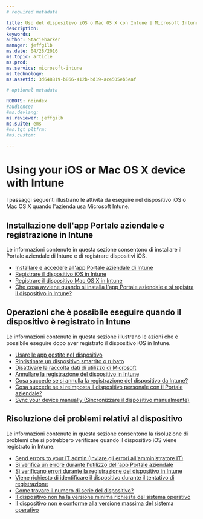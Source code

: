 ```yaml
---
# required metadata

title: Uso del dispositivo iOS o Mac OS X con Intune | Microsoft Intune
description:
keywords:
author: Staciebarker
manager: jeffgilb
ms.date: 04/28/2016
ms.topic: article
ms.prod:
ms.service: microsoft-intune
ms.technology:
ms.assetid: 3d648819-b866-412b-bd19-ac4505eb5eaf

# optional metadata

ROBOTS: noindex
#audience:
#ms.devlang:
ms.reviewer: jeffgilb
ms.suite: ems
#ms.tgt_pltfrm:
#ms.custom:

---
```


# Using your iOS or Mac OS X device with Intune

I passaggi seguenti illustrano le attività da eseguire nel dispositivo iOS o Mac OS X quando l'azienda usa Microsoft Intune.

## Installazione dell'app Portale aziendale e registrazione in Intune

Le informazioni contenute in questa sezione consentono di installare il Portale aziendale di Intune e di registrare dispositivi iOS.

- [Installare e accedere all'app Portale aziendale di Intune](install-and-sign-in-to-the-intune-company-portal-app-ios.md)</br>
- [Registrare il dispositivo iOS in Intune](enroll-your-device-in-intune-ios.md)</br>
- [Registrare il dispositivo Mac OS X in Intune](enroll-your-device-in-intune-mac-os-x.md)</br>
- [Che cosa avviene quando si installa l'app Portale aziendale e si registra il dispositivo in Intune?](what-happens-if-you-install-the-Company-Portal-app-and-enroll-your-device-in-intune-ios.md)</br>

## Operazioni che è possibile eseguire quando il dispositivo è registrato in Intune

Le informazioni contenute in questa sezione illustrano le azioni che è possibile eseguire dopo aver registrato il dispositivo iOS in Intune.

- [Usare le app gestite nel dispositivo](use-managed-apps-on-your-device-ios.md)</br>
- [Ripristinare un dispositivo smarrito o rubato](reset-erase-your-lost-or-stolen-device-ios.md)</br>
- [Disattivare la raccolta dati di utilizzo di Microsoft](turn-off-microsoft-usage-data-collection-ios.md)</br>
- [Annullare la registrazione del dispositivo in Intune](unenroll-your-device-from-intune-ios.md)</br>
- [Cosa succede se si annulla la registrazione del dispositivo da Intune?](what-happens-if-you-unenroll-your-device-from-intune-ios.md)</br>
- [Cosa succede se si reimposta il dispositivo personale con il Portale aziendale?](what-happens-if-you-reset-your-device-using-the-company-portal-ios.md)</br>
- [Sync your device manually (Sincronizzare il dispositivo manualmente)](sync-your-device-manually-ios.md)

## Risoluzione dei problemi relativi al dispositivo

Le informazioni contenute in questa sezione consentono la risoluzione di problemi che si potrebbero verificare quando il dispositivo iOS viene registrato in Intune.

- [Send errors to your IT admin (Inviare gli errori all'amministratore IT)](send-errors-to-your-it-admin-ios.md)</br>
- [Si verifica un errore durante l'utilizzo dell'app Portale aziendale](you-get-an-error-while-using-the-company-portal-app-ios.md)</br>
- [Si verificano errori durante la registrazione del dispositivo in Intune](you-see-errors-while-trying-to-enroll-your-device-in-intune-ios.md)</br>
- [Viene richiesto di identificare il dispositivo durante il tentativo di registrazione](you-are-asked-to-identify-your-device-when-trying-to-enroll-ios.md)</br>
- [Come trovare il numero di serie del dispositivo?](how-do-i-find-the-serial-number-on-my-device-ios.md)</br>
- [Il dispositivo non ha la versione minima richiesta del sistema operativo](device-doesnt-have-the-required-minimum-operating-system-version-ios.md)</br>
- [Il dispositivo non è conforme alla versione massima del sistema operativo](device-doesnt-comply-with-the-maximum-operating-system-version-ios.md)




<!--HONumber=May16_HO1-->


